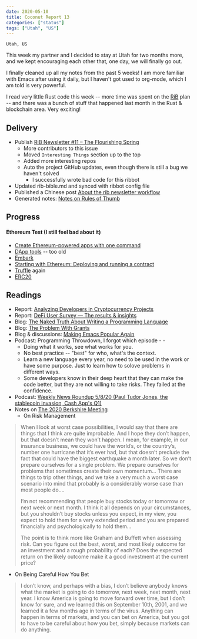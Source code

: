 ```yaml
---
date: 2020-05-10
title: Coconut Report 13
categories: ["status"]
tags: ["Utah", "US"]
---
```


`Utah, US`

This week my partner and I decided to stay at Utah for two months more, and we kept encouraging each other that, one day, we will finally go out.

I finally cleaned up all my notes from the past 5 weeks! I am more familiar with Emacs after using it daily, but I haven't got used to org-mode, which I am told is very powerful.

I read very little Rust code this week -- more time was spent on the [RiB](https://rustinblockchain.org) plan -- and there was a bunch of stuff that happened last month in the Rust & blockchain area. Very exciting!



## Delivery

- Publish [RiB Newsletter #11 – The Flourishing Spring](https://rustinblockchain.org/newsletters/2020-05-06-the-flourishing-spring/)
  - More contributors to this issue
  - Moved `Interesting Things` section up to the top
  - Added more interesting repos
  - Auto the project GitHub updates, even though there is still a bug we haven't solved
    - I successfully wrote bad code for this ribbot
- Updated rib-bible.md and synced with ribbot config file
- Published a Chinese post [About the rib newsletter workflow](https://newhacker.org/2020-05-04-how-to-generate-the-rib-newsletter/)
- Generated notes: [Notes on Rules of Thumb](../../posts/2020-05-10-notes-on-rules-of-thumb/)


## Progress

#### Ethereum Test (I still feel bad about it)
- [Create Ethereum-powered apps with one command](https://github.com/PaulRBerg/create-eth-app)
- [DApp tools](http://dapphub.com/) -- too old
- [Embark](https://github.com/embarklabs/embark)
- [Starting with Ethereum: Deploying and running a contract](https://blog.frankel.ch/starting-ethereum/3/)
- [Truffle](https://www.trufflesuite.com/) again
- [ERC20](https://github.com/ethereum/EIPs/blob/master/EIPS/eip-20.md)


## Readings

- Report: [Analyzing Developers in Cryptocurrency Projects](https://blog.coincodecap.com/analyzing-developers-in-cryptocurrency-projects/)
- Report: [DeFi User Survey — The results & insights](https://medium.com/@dexdotblue/defi-usage-survey-the-results-insights-b3481275019b)
- Blog: [The Naked Truth About Writing a Programming Language](https://www.digitalmars.com/articles/b90.html)
- Blog: [The Problem With Grants](https://www.etherean.org/blockchain/economics/2020/05/10/the-problem-with-grants.html)
- Blog & discussions: [Making Emacs Popular Again](https://news.ycombinator.com/item?id=23107123)
- Podcast: Programming Throwdown, I forgot which episode - -
  - Doing what it works, see what works for you.
  - No best practice -- "best" for who, what's the context.
  - Learn a new language every year, no need to be used in the work or have some purpose. Just to learn how to solove problems in different ways.
  - Some developers know in their deep heart that they can make the code better, but they are not willing to take risks. They failed at the confidence.
- Podcast: [Weekly News Roundup 5/8/20 (Paul Tudor Jones, the stablecoin invasion, Cash App's Q1)](https://onthebrink-podcast.com/weekly-news-roundup-episode-77/)
- Notes on [The 2020 Berkshire Meeting](https://novelinvestor.com/notes-from-the-2020-berkshire-meeting/)
  - On Risk Management 
> When I look at worst case possibilities, I would say that there are things that I think are quite improbable. And I hope they don’t happen, but that doesn’t mean they won’t happen. I mean, for example, in our insurance business, we could have the world’s, or the country’s, number one hurricane that it’s ever had, but that doesn’t preclude the fact that could have the biggest earthquake a month later. So we don’t prepare ourselves for a single problem. We prepare ourselves for problems that sometimes create their own momentum… There are things to trip other things, and we take a very much a worst case scenario into mind that probably is a considerably worse case than most people do….
>
> I’m not recommending that people buy stocks today or tomorrow or next week or next month. I think it all depends on your circumstances, but you shouldn’t buy stocks unless you expect, in my view, you expect to hold them for a very extended period and you are prepared financially and psychologically to hold them…
>
> The point is to think more like Graham and Buffett when assessing risk. Can you figure out the best, worst, and most likely outcome for an investment and a rough probability of each? Does the expected return on the likely outcome make it a good investment at the current price?
  - On Being Careful How You Bet
> I don’t know, and perhaps with a bias, I don’t believe anybody knows what the market is going to do tomorrow, next week, next month, next year. I know America is going to move forward over time, but I don’t know for sure, and we learned this on September 10th, 2001, and we learned it a few months ago in terms of the virus. Anything can happen in terms of markets, and you can bet on America, but you got to have to be careful about how you bet, simply because markets can do anything.
